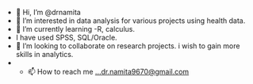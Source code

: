- 👋 Hi, I’m @drnamita
- 👀 I’m interested in data analysis for various projects using health data.
- 🌱 I’m currently learning -R, calculus.
- I have used SPSS, SQL/Oracle.
- 💞️ I’m looking to collaborate on research projects. i wish to gain more skills in analytics.
- - 📫 How to reach me ...dr.namita9670@gmail.com

<!---
drnamita/drnamita is a ✨ special ✨ repository because its `README.md` (this file) appears on your GitHub profile.
You can click the Preview link to take a look at your changes.
--->
